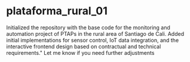 # plataforma_rural_01
Initialized the repository with the base code for the monitoring and automation project of PTAPs in the rural area of Santiago de Cali. Added initial implementations for sensor control, IoT data integration, and the interactive frontend design based on contractual and technical requirements."  Let me know if you need further adjustments
